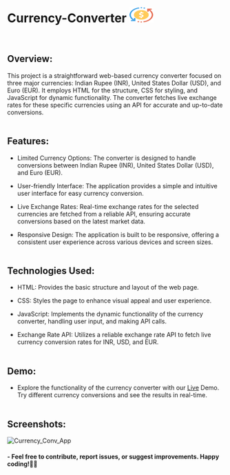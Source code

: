 # Currency-Converter <img src="images/fevicon.png" alt="" height="35" width="55"/>
<br>

<h2>Overview:</h2>

This project is a straightforward web-based currency converter focused on three major currencies: Indian Rupee (INR), United States Dollar (USD), and Euro (EUR). It employs HTML for the structure, CSS for styling, and JavaScript for dynamic functionality. The converter fetches live exchange rates for these specific currencies using an API for accurate and up-to-date conversions.
<br><br>

<h2>Features:</h2>

- Limited Currency Options: The converter is designed to handle conversions between Indian Rupee (INR), United States Dollar (USD), and Euro (EUR).
  
- User-friendly Interface: The application provides a simple and intuitive user interface for easy currency conversion.

- Live Exchange Rates: Real-time exchange rates for the selected currencies are fetched from a reliable API, ensuring accurate conversions based on the latest market data.

- Responsive Design: The application is built to be responsive, offering a consistent user experience across various devices and screen sizes.
<br><br>

<h2>Technologies Used:</h2>

- HTML: Provides the basic structure and layout of the web page.

- CSS: Styles the page to enhance visual appeal and user experience.

- JavaScript: Implements the dynamic functionality of the currency converter, handling user input, and making API calls.

- Exchange Rate API: Utilizes a reliable exchange rate API to fetch live currency conversion rates for INR, USD, and EUR.
<br><br>

<h2>Demo:</h2>

- Explore the functionality of the currency converter with our <a href="https://prajyotkalekar.github.io/Currency_Converter/" target="_blank">Live</a> Demo. Try different currency conversions and see the results in real-time.
<br><br>

<h2>Screenshots:</h2>


![Currency_Conv_App](https://github.com/prajyotkalekar/Currency_Converter/assets/141732867/5af58700-e4a2-413c-89d9-e7de848f8ed9)
<br>

<h4> - Feel free to contribute, report issues, or suggest improvements. Happy coding!🤝💡</h4>
